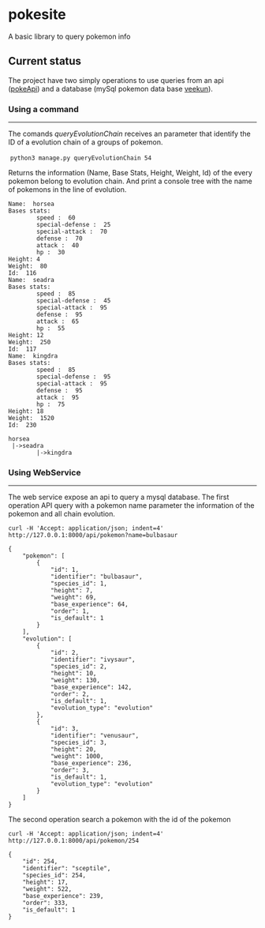 # pokesite
A basic library to query pokemon info 

## Current status
The project have two simply operations to use queries from an api ([pokeApi](https://pokeapi.co/docs/v2.html/)) and a database (mySql pokemon data base [veekun](https://github.com/veekun/pokedex/tree/master/pokedex/data/csv)).

### Using a command
----------
The comands *queryEvolutionChain* receives an parameter that identify the ID of a evolution chain of a groups of pokemon. 

 `python3 manage.py queryEvolutionChain 54`

Returns the information (Name, Base Stats, Height, Weight, Id) of the every pokemon belong to evolution chain. And print a console tree with the name of pokemons in the line of evolution.

```
Name:  horsea
Bases stats: 
        speed :  60
        special-defense :  25
        special-attack :  70
        defense :  70
        attack :  40
        hp :  30
Height: 4
Weight:  80
Id:  116
Name:  seadra
Bases stats: 
        speed :  85
        special-defense :  45
        special-attack :  95
        defense :  95
        attack :  65
        hp :  55
Height: 12
Weight:  250
Id:  117
Name:  kingdra
Bases stats: 
        speed :  85
        special-defense :  95
        special-attack :  95
        defense :  95
        attack :  95
        hp :  75
Height: 18
Weight:  1520
Id:  230

horsea
 |->seadra
        |->kingdra
```


### Using WebService
----------

The web service expose an api to query a mysql database. The first operation API query with a pokemon name parameter the information of the pokemon and all chain evolution.

`curl -H 'Accept: application/json; indent=4' http://127.0.0.1:8000/api/pokemon?name=bulbasaur`

```
{
    "pokemon": [
        {
            "id": 1,
            "identifier": "bulbasaur",
            "species_id": 1,
            "height": 7,
            "weight": 69,
            "base_experience": 64,
            "order": 1,
            "is_default": 1
        }
    ],
    "evolution": [
        {
            "id": 2,
            "identifier": "ivysaur",
            "species_id": 2,
            "height": 10,
            "weight": 130,
            "base_experience": 142,
            "order": 2,
            "is_default": 1,
            "evolution_type": "evolution"
        },
        {
            "id": 3,
            "identifier": "venusaur",
            "species_id": 3,
            "height": 20,
            "weight": 1000,
            "base_experience": 236,
            "order": 3,
            "is_default": 1,
            "evolution_type": "evolution"
        }
    ]
}
```

The second operation search a pokemon with the id of the pokemon

`curl -H 'Accept: application/json; indent=4' http://127.0.0.1:8000/api/pokemon/254`

```
{
    "id": 254,
    "identifier": "sceptile",
    "species_id": 254,
    "height": 17,
    "weight": 522,
    "base_experience": 239,
    "order": 333,
    "is_default": 1
}
```
